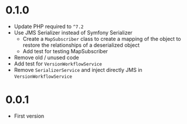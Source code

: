 # 0.1.0

* Update PHP required to ``^7.2``
* Use JMS Serializer instead of Symfony Serializer
    * Create a ``MapSubscriber`` class to create a mapping of the object to 
      restore the relationships of a deserialized object
    * Add test for testing MapSubscriber
* Remove old / unused code
* Add test for ``VersionWorkflowService``
* Remove ``SerializerService`` and inject directly JMS in ``VersionWorkflowService``

# 0.0.1 

* First version